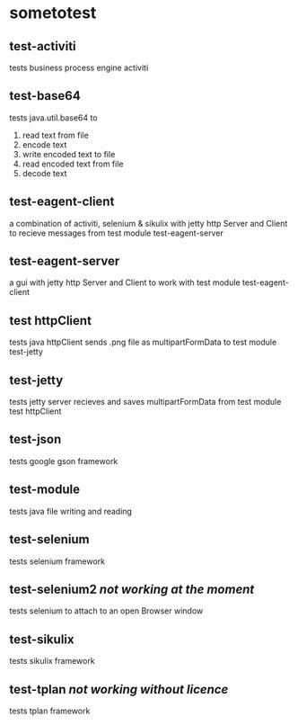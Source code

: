 # sometotest
## test-activiti
tests business process engine activiti
## test-base64
tests java.util.base64 to
 1. read text from file
 2. encode text
 3. write encoded text to file
 4. read encoded text from file
 5. decode text
 
## test-eagent-client
a combination of activiti, selenium & sikulix with jetty http Server and Client to recieve messages from test module test-eagent-server
## test-eagent-server
a gui with jetty http Server and Client to work with test module test-eagent-client
## test httpClient
tests java httpClient
sends .png file as multipartFormData to test module test-jetty
## test-jetty
tests jetty server
recieves and saves multipartFormData from test module test httpClient
## test-json
tests google gson framework
## test-module
tests java file writing and reading
## test-selenium
tests selenium framework
## test-selenium2 *not working at the moment*
tests selenium to attach to an open Browser window
## test-sikulix
tests sikulix framework
## test-tplan *not working without licence*
tests tplan framework
